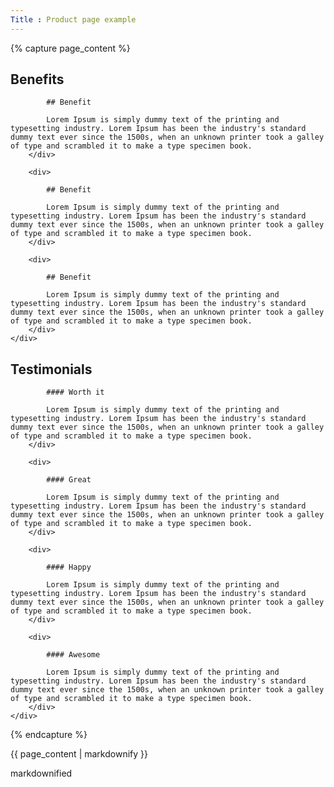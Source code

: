 ```yaml
---
Title : Product page example
---
```


{% capture page_content %}

## Benefits

<div class="grid-3">
    <div>
        <div>
            
            ## Benefit
            
            Lorem Ipsum is simply dummy text of the printing and typesetting industry. Lorem Ipsum has been the industry's standard dummy text ever since the 1500s, when an unknown printer took a galley of type and scrambled it to make a type specimen book.
        </div>
            
        <div>
        
            ## Benefit
            
            Lorem Ipsum is simply dummy text of the printing and typesetting industry. Lorem Ipsum has been the industry's standard dummy text ever since the 1500s, when an unknown printer took a galley of type and scrambled it to make a type specimen book.
        </div>
    
        <div>
        
            ## Benefit
            
            Lorem Ipsum is simply dummy text of the printing and typesetting industry. Lorem Ipsum has been the industry's standard dummy text ever since the 1500s, when an unknown printer took a galley of type and scrambled it to make a type specimen book.
        </div>
    </div>
</div>
    
## Testimonials

<div class="grid-4">
    <div>
        <div>
            
            #### Worth it
            
            Lorem Ipsum is simply dummy text of the printing and typesetting industry. Lorem Ipsum has been the industry's standard dummy text ever since the 1500s, when an unknown printer took a galley of type and scrambled it to make a type specimen book.
        </div>
        
        <div>
        
            #### Great
            
            Lorem Ipsum is simply dummy text of the printing and typesetting industry. Lorem Ipsum has been the industry's standard dummy text ever since the 1500s, when an unknown printer took a galley of type and scrambled it to make a type specimen book.
        </div>
        
        <div>
        
            #### Happy
            
            Lorem Ipsum is simply dummy text of the printing and typesetting industry. Lorem Ipsum has been the industry's standard dummy text ever since the 1500s, when an unknown printer took a galley of type and scrambled it to make a type specimen book.
        </div>
    
        <div>
        
            #### Awesome
            
            Lorem Ipsum is simply dummy text of the printing and typesetting industry. Lorem Ipsum has been the industry's standard dummy text ever since the 1500s, when an unknown printer took a galley of type and scrambled it to make a type specimen book.
        </div>  
    </div>
</div>

{% endcapture %}

{{ page_content | markdownify }}

markdownified